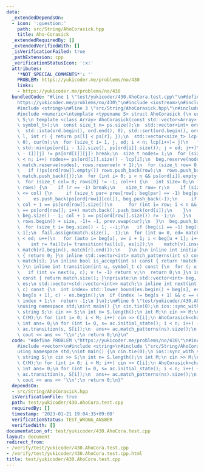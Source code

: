 ```yaml
---
data:
  _extendedDependsOn:
  - icon: ':question:'
    path: src/String/AhoCorasick.hpp
    title: Aho-Corasick
  _extendedRequiredBy: []
  _extendedVerifiedWith: []
  _isVerificationFailed: true
  _pathExtension: cpp
  _verificationStatusIcon: ':x:'
  attributes:
    '*NOT_SPECIAL_COMMENTS*': ''
    PROBLEM: https://yukicoder.me/problems/no/430
    links:
    - https://yukicoder.me/problems/no/430
  bundledCode: "#line 1 \"test/yukicoder/430.AhoCora.test.cpp\"\n#define PROBLEM \"\
    https://yukicoder.me/problems/no/430\"\n#include <iostream>\n#include <vector>\n\
    #include <string>\n#line 3 \"src/String/AhoCorasick.hpp\"\n#include <algorithm>\n\
    #include <numeric>\ntemplate <typename S> struct AhoCorasick {\n using symbol_t=\
    \ S;\n template <class Array> AhoCorasick(const std::vector<Array> &ps) {\n  static_assert(std::is_convertible_v<decltype(ps[0][0]),\
    \ symbol_t>);\n  const size_t n= ps.size();\n  std::vector<int> ord(n), rows;\n\
    \  std::iota(ord.begin(), ord.end(), 0), std::sort(ord.begin(), ord.end(), [&](int\
    \ l, int r) { return ps[l] < ps[r]; });\n  std::vector<size_t> lcp(n, 0), prev(n,\
    \ 0), cur(n);\n  for (size_t i= 1, j, ed; i < n; lcp[i++]= j)\n   for (j= 0, ed=\
    \ std::min(ps[ord[i - 1]].size(), ps[ord[i]].size()); j < ed; j++)\n    if (ps[ord[i\
    \ - 1]][j] != ps[ord[i]][j]) break;\n  size_t nodes= 1;\n  for (size_t i= 0; i\
    \ < n; i++) nodes+= ps[ord[i]].size() - lcp[i];\n  beg.reserve(nodes + 1), es.reserve(nodes),\
    \ match.reserve(nodes), rows.reserve(n + 1);\n  for (size_t row= 0; row < n; row++)\n\
    \   if (!ps[ord[row]].empty()) rows.push_back(row);\n  rows.push_back(-1), beg.push_back(0),\
    \ match.push_back({});\n  for (int i= 0; i < n && ps[ord[i]].empty(); i++) match[0].push_back(ord[i]);\n\
    \  for (size_t col= 0; rows[0] != -1; col++) {\n   int size= 0;\n   for (int &r:\
    \ rows) {\n    if (r == -1) break;\n    size_t row= r;\n    if (size++; lcp[row]\
    \ <= col) {\n     if (size_t par= prev[row]; beg[par] == -1) beg[par]= es.size();\n\
    \     es.push_back(ps[ord[row]][col]), beg.push_back(-1);\n     if (match.push_back({});\
    \ col + 1 == ps[ord[row]].size())\n      for (int i= row; i < n && ps[ord[i]]\
    \ == ps[ord[row]]; i++) match.back().push_back(ord[i]);\n    }\n    if (cur[row]=\
    \ beg.size() - 1; col + 1 == ps[ord[row]].size()) r= -1;\n   }\n   *std::remove(rows.begin(),\
    \ rows.begin() + size, -1)= -1, prev.swap(cur);\n  }\n  beg.push_back(es.size());\n\
    \  for (size_t i= beg.size() - 1; --i;)\n   if (beg[i] == -1) beg[i]= beg[i +\
    \ 1];\n  fail.assign(match.size(), -1);\n  for (int u= 0, ed= match.size(); u\
    \ < ed; u++)\n   for (auto i= beg[u], v= i + 1; i < beg[u + 1]; i++, v++) {\n\
    \    int r= fail[v]= transition(fail[u], es[i]);\n    match[v].insert(match[v].end(),\
    \ match[r].begin(), match[r].end());\n   }\n }\n inline int initial_state() const\
    \ { return 0; }\n inline std::vector<int> match_patterns(int s) const { return\
    \ match[s]; }\n inline bool is_accept(int s) const { return !match[s].empty();\
    \ }\n inline int transition(int u, symbol_t c) const {\n  for (; u >= 0; u= fail[u])\n\
    \   if (int v= next(u, c); v != -1) return v;\n  return 0;\n }\n inline int state_size()\
    \ const { return match.size(); }\nprivate:\n std::vector<int> beg, fail;\n std::vector<symbol_t>\
    \ es;\n std::vector<std::vector<int>> match;\n inline int next(int s, symbol_t\
    \ c) const {\n  int index= std::lower_bound(es.begin() + beg[s], es.begin() +\
    \ beg[s + 1], c) - es.begin();\n  if (index != beg[s + 1] && c == es[index]) return\
    \ index + 1;\n  return -1;\n }\n};\n#line 6 \"test/yukicoder/430.AhoCora.test.cpp\"\
    \nusing namespace std;\nint main() {\n cin.tie(0);\n ios::sync_with_stdio(false);\n\
    \ string S;\n cin >> S;\n int n= S.length();\n int M;\n cin >> M;\n vector<string>\
    \ C(M);\n for (int i= 0; i < M; i++) cin >> C[i];\n AhoCorasick<char> ac(C);\n\
    \ int ans= 0;\n for (int i= 0, s= ac.initial_state(); i < n; i++) {\n  int ns=\
    \ ac.transition(s, S[i]);\n  ans+= ac.match_patterns(ns).size();\n  s= ns;\n }\n\
    \ cout << ans << '\\n';\n return 0;\n}\n"
  code: "#define PROBLEM \"https://yukicoder.me/problems/no/430\"\n#include <iostream>\n\
    #include <vector>\n#include <string>\n#include \"src/String/AhoCorasick.hpp\"\n\
    using namespace std;\nint main() {\n cin.tie(0);\n ios::sync_with_stdio(false);\n\
    \ string S;\n cin >> S;\n int n= S.length();\n int M;\n cin >> M;\n vector<string>\
    \ C(M);\n for (int i= 0; i < M; i++) cin >> C[i];\n AhoCorasick<char> ac(C);\n\
    \ int ans= 0;\n for (int i= 0, s= ac.initial_state(); i < n; i++) {\n  int ns=\
    \ ac.transition(s, S[i]);\n  ans+= ac.match_patterns(ns).size();\n  s= ns;\n }\n\
    \ cout << ans << '\\n';\n return 0;\n}"
  dependsOn:
  - src/String/AhoCorasick.hpp
  isVerificationFile: true
  path: test/yukicoder/430.AhoCora.test.cpp
  requiredBy: []
  timestamp: '2023-01-21 19:04:35+09:00'
  verificationStatus: TEST_WRONG_ANSWER
  verifiedWith: []
documentation_of: test/yukicoder/430.AhoCora.test.cpp
layout: document
redirect_from:
- /verify/test/yukicoder/430.AhoCora.test.cpp
- /verify/test/yukicoder/430.AhoCora.test.cpp.html
title: test/yukicoder/430.AhoCora.test.cpp
---
```

